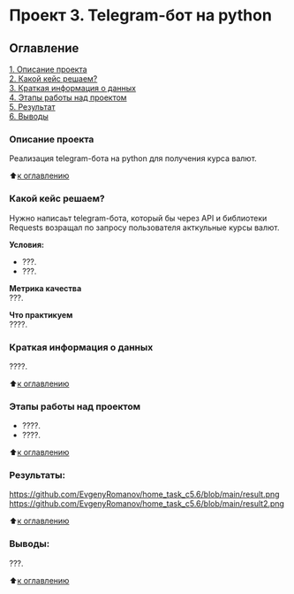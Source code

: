 # Проект 3. Telegram-бот на python

## Оглавление  
[1. Описание проекта](https://github.com/EvgenyRomanov/home_task_c5.6/blob/main/README.md#описание-проекта)  
[2. Какой кейс решаем?](https://github.com/EvgenyRomanov/home_task_c5.6/blob/main/README.md#какой-кейс-решаем)  
[3. Краткая информация о данных](https://github.com/EvgenyRomanov/home_task_c5.6/blob/main/README.md#краткая-информация-о-данных)  
[4. Этапы работы над проектом](https://github.com/EvgenyRomanov/home_task_c5.6/blob/main/README.md#этапы-работы-над-проектом)  
[5. Результат](https://github.com/EvgenyRomanov/home_task_c5.6/blob/main/README.md#результаты)    
[6. Выводы](https://github.com/EvgenyRomanov/home_task_c5.6/blob/main/README.md#выводы) 

### Описание проекта    
Реализация telegram-бота на python для получения курса валют.

:arrow_up:[к оглавлению](https://github.com/EvgenyRomanov/home_task_c5.6/blob/main/README.md#оглавление)


### Какой кейс решаем?    
Нужно написаьт telegram-бота, который бы через API и библиотеки Requests возращал по запросу пользователя акткульные курсы валют.

**Условия:**  
- ???.
- ???.

**Метрика качества**     
???.

**Что практикуем**     
????.


### Краткая информация о данных
????.
  
:arrow_up:[к оглавлению](https://github.com/EvgenyRomanov/home_task_c5.6/blob/main/README.md#оглавление)


### Этапы работы над проектом  
- ????.
- ????.

:arrow_up:[к оглавлению](https://github.com/EvgenyRomanov/home_task_c5.6/blob/main/README.md#оглавление)


### Результаты:  
https://github.com/EvgenyRomanov/home_task_c5.6/blob/main/result.png
https://github.com/EvgenyRomanov/home_task_c5.6/blob/main/result2.png

:arrow_up:[к оглавлению](https://github.com/EvgenyRomanov/home_task_c5.6/blob/main/README.md#оглавление)


### Выводы:  
???.

:arrow_up:[к оглавлению](https://github.com/EvgenyRomanov/home_task_c5.6/blob/main/README.md#оглавление)
